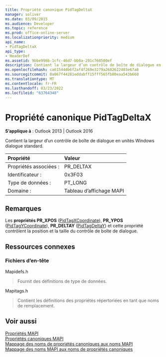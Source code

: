 ```yaml
---
title: Propriété canonique PidTagDeltaX
manager: soliver
ms.date: 03/09/2015
ms.audience: Developer
ms.topic: reference
ms.prod: office-online-server
ms.localizationpriority: medium
api_name:
- PidTagDeltaX
api_type:
- HeaderDef
ms.assetid: 9bbe996b-1cfc-46d7-bb0a-291c760500ef
description: Contient la largeur d’un contrôle de boîte de dialogue en unités Windows dialogue standard. Il s’agit de l’une des propriétés qui déterminent la position et la taille de la boîte de dialogue.
ms.openlocfilehash: ca61544db6f2af4f269e3279a2682622403e67a8
ms.sourcegitcommit: 0a067f44281eddabff15fff565fb80eaa543b660
ms.translationtype: MT
ms.contentlocale: fr-FR
ms.lasthandoff: 03/23/2022
ms.locfileid: "63764348"
---
```

# <a name="pidtagdeltax-canonical-property"></a>Propriété canonique PidTagDeltaX

**S’applique à** : Outlook 2013 | Outlook 2016
  
Contient la largeur d’un contrôle de boîte de dialogue en unités Windows dialogue standard.
  
|Propriété |Valeur |
|:-----|:-----|
|Propriétés associées :  <br/> |PR_DELTAX  <br/> |
|Identificateur :  <br/> |0x3F03  <br/> |
|Type de données :  <br/> |PT_LONG  <br/> |
|Domaine :  <br/> |Tableau d’affichage MAPI  <br/> |

## <a name="remarks"></a>Remarques

Les **propriétés PR_XPOS** ([PidTagXCoordinate](pidtagxcoordinate-canonical-property.md)), **PR_YPOS** ([PidTagYCoordinate](pidtagycoordinate-canonical-property.md)), **PR_DELTAY** ([PidTagDeltaY](pidtagdeltay-canonical-property.md)) et cette propriété contrôlent la position et la taille du contrôle de boîte de dialogue.
  
## <a name="related-resources"></a>Ressources connexes

### <a name="header-files"></a>Fichiers d’en-tête

Mapidefs.h
  
> Fournit des définitions de type de données.

Mapitags.h
  
> Contient les définitions des propriétés répertoriées en tant que noms de remplacement.

## <a name="see-also"></a>Voir aussi

[Propriétés MAPI](mapi-properties.md)  
[Propriétés canoniques MAPI](mapi-canonical-properties.md)  
[Mappage des noms de propriétés canoniques aux noms MAPI](mapping-canonical-property-names-to-mapi-names.md)  
[Mappage des noms MAPI aux noms de propriétés canoniques](mapping-mapi-names-to-canonical-property-names.md)
